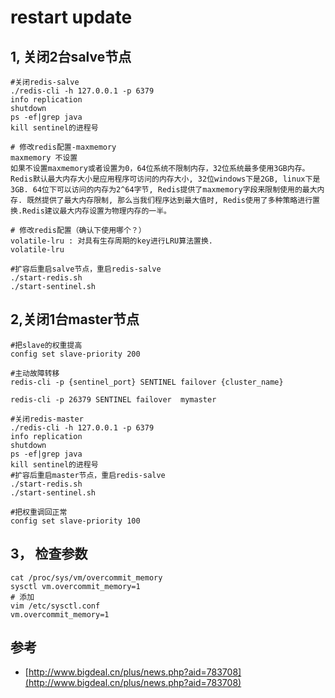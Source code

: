 # restart update
## 1, 关闭2台salve节点
```shell
#关闭redis-salve
./redis-cli -h 127.0.0.1 -p 6379
info replication
shutdown
ps -ef|grep java
kill sentinel的进程号

# 修改redis配置-maxmemory
maxmemory 不设置
如果不设置maxmemory或者设置为0，64位系统不限制内存，32位系统最多使用3GB内存。
Redis默认最大内存大小是应用程序可访问的内存大小, 32位windows下是2GB, linux下是3GB. 64位下可以访问的内存为2^64字节, Redis提供了maxmemory字段来限制使用的最大内存. 既然提供了最大内存限制, 那么当我们程序达到最大值时, Redis使用了多种策略进行置换.Redis建议最大内存设置为物理内存的一半。

# 修改redis配置（确认下使用哪个？）
volatile-lru : 对具有生存周期的key进行LRU算法置换.
volatile-lru 

#扩容后重启salve节点，重启redis-salve
./start-redis.sh 
./start-sentinel.sh

```

## 2,关闭1台master节点
```shell
#把slave的权重提高
config set slave-priority 200

#主动故障转移
redis-cli -p {sentinel_port} SENTINEL failover {cluster_name}

redis-cli -p 26379 SENTINEL failover  mymaster

#关闭redis-master
./redis-cli -h 127.0.0.1 -p 6379
info replication
shutdown
ps -ef|grep java
kill sentinel的进程号
#扩容后重启master节点，重启redis-salve
./start-redis.sh
./start-sentinel.sh

#把权重调回正常
config set slave-priority 100
```

## 3， 检查参数
```shell
cat /proc/sys/vm/overcommit_memory
sysctl vm.overcommit_memory=1
# 添加
vim /etc/sysctl.conf
vm.overcommit_memory=1
```

## 参考
- [http://www.bigdeal.cn/plus/news.php?aid=783708](http://www.bigdeal.cn/plus/news.php?aid=783708)